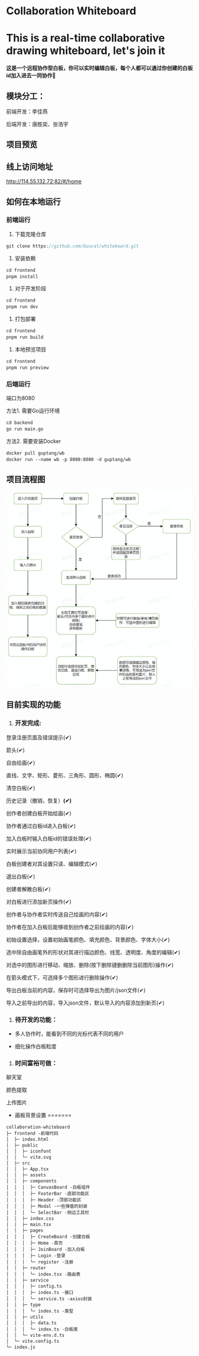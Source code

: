 # Collaboration Whiteboard
# **This is a real-time collaborative drawing whiteboard, let's join it**

**这是一个远程协作型白板，你可以实时编辑白板，每个人都可以通过你创建的白板id加入进去一同协作🤗**

## 模块分工：

前端开发：李佳燕

后端开发：唐胜奕、张浩宇

## 项目预览

## 线上访问地址

http://114.55.132.72:82/#/home

## 如何在本地运行

### 前端运行

1. 下载克隆仓库

```JavaScript
git clone https://github.com/Guucat/whiteboard.git
```

1. 安装依赖

```JavaScript
cd frontend
pnpm install
```

1. 对于开发阶段

```JavaScript
cd frontend
pnpm run dev
```

1. 打包部署

```JavaScript
cd frontend
pnpm run build
```

1. 本地预览项目

```JavaScript
cd frontend
pnpm run preview
```

### 后端运行

端口为8080

方法1. 需要Go运行环境

```Dockerfile
cd backend
go run main.go
```

方法2. 需要安装Docker

```Dockerfile
docker pull guptang/wb
docker run --name wb -p 8080:8080 -d guptang/wb
```

## 项目流程图

![Flowchart](Flowchart.jpg)

## 目前实现的功能

1. ### 开发完成:

登录注册页面及错误提示(✔)

箭头(✔)

自由绘画(✔)

直线、文字、矩形、菱形、三角形、圆形、椭圆(✔)

清空白板(✔)

历史记录（撤销，恢复）**(✔)**

创作者创建白板开始绘画(✔)

协作者通过白板id进入白板(✔)

加入白板时输入白板id的错误处理(✔)

实时展示当前协同用户列表(✔)

白板创建者对其设置只读、编辑模式(✔)

退出白板(✔)

创建者解散白板(✔)

对白板进行添加新页操作(✔)

创作者与协作者实时传送自己绘画的内容(✔)

协作者在加入白板后能够收到创作者之前绘画的内容(✔)

初始设置选择，设置初始画笔颜色、填充颜色、背景颜色、字体大小(✔)

选中除自由画笔外的形状对其进行描边颜色、线宽、透明度、角度的编辑(✔)

对选中的图形进行移动、缩放、删除(按下删除键删删除当前图形)操作(✔)

在箭头模式下，可选择多个图形进行删除操作(✔)

导出白板当前的内容，保存时可选择导出为图片/json文件(✔)

导入之前导出的内容，导入json文件，默认导入的内容添加到新页(✔)

1. ### 待开发的功能：

- 多人协作时，能看到不同的光标代表不同的用户

- 细化操作白板粒度

1. ### 时间富裕可做：

聊天室

颜色提取

上传图片

- 画板背景设置
=======

```
collaboration-whiteboard
├─ frontend -前端代码
│  ├─ index.html
│  ├─ public
│  │  ├─ iconfont
│  │  └─ vite.svg
│  ├─ src
│  │  ├─ App.tsx
│  │  ├─ assets
│  │  ├─ components
│  │  │  ├─ CanvasBoard -白板组件
│  │  │  ├─ FooterBar -底部功能区
│  │  │  ├─ Header -顶部功能区
│  │  │  ├─ Modal -一些弹窗的封装
│  │  │  └─ SelectBar -侧边工具栏
│  │  ├─ index.css
│  │  ├─ main.tsx
│  │  ├─ pages
│  │  │  ├─ CreateBoard -创建白板
│  │  │  ├─ Home -首页
│  │  │  ├─ JoinBoard -加入白板
│  │  │  ├─ Login -登录
│  │  │  └─ register -注册
│  │  ├─ router
│  │  │  └─ index.tsx -路由表
│  │  ├─ service
│  │  │  ├─ config.ts
│  │  │  ├─ index.ts -接口
│  │  │  └─ service.ts -axios封装
│  │  ├─ type
│  │  │  └─ index.ts -类型
│  │  ├─ utils
│  │  │  ├─ data.ts
│  │  │  └─ index.ts -白板类
│  │  └─ vite-env.d.ts
│  └─ vite.config.ts
└─ index.js

```
